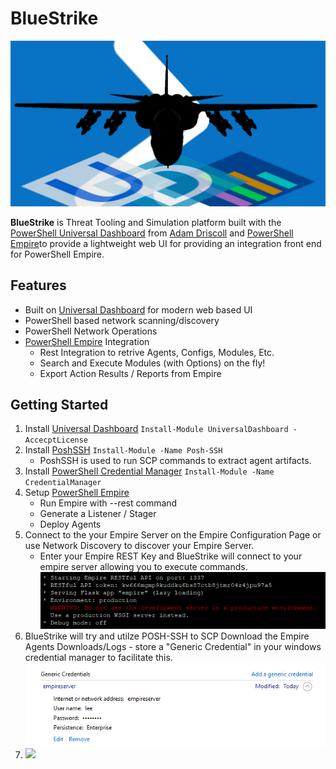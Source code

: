 BlueStrike
==================
![](./img/bluestrike.png) 

**BlueStrike** is Threat Tooling and Simulation platform built with the [PowerShell Universal Dashboard](https://universaldashboard.io/) from [Adam Driscoll](https://github.com/adamdriscoll) and [PowerShell Empire](https://github.com/EmpireProject/Empire)to provide a lightweight web UI for providing an integration front end for PowerShell Empire.

## Features
* Built on [Universal Dashboard](https://universaldashboard.io/) for modern web based UI
* PowerShell based network scanning/discovery
* PowerShell Network Operations
* [PowerShell Empire](https://www.powershellempire.com/) Integration
    * Rest Integration to retrive Agents, Configs, Modules, Etc.
    * Search and Execute Modules (with Options) on the fly!
    * Export Action Results / Reports from Empire

## Getting Started
1. Install [Universal Dashboard](https://universaldashboard.io/) ``Install-Module UniversalDashboard -AccecptLicense``
2. Install [PoshSSH](https://github.com/darkoperator/Posh-SSH) ``Install-Module -Name Posh-SSH``
    + PoshSSH is used to run SCP commands to extract agent artifacts.
3. Install [PowerShell Credential Manager](https://github.com/davotronic5000/PowerShell_Credential_Manager) ``Install-Module -Name CredentialManager``
4. Setup [PowerShell Empire](https://www.powershellempire.com/)
    + Run Empire with --rest command
    + Generate a Listener / Stager
    + Deploy Agents
5. Connect to the your Empire Server on the Empire Configuration Page or use Network Discovery to discover your Empire Server.
    + Enter your Empire REST Key and BlueStrike will connect to your empire server allowing you to execute commands. ![](./img/empire_rest.png) 
6.  BlueStrike will try and utilze POSH-SSH to SCP Download the Empire Agents Downloads/Logs - store a "Generic Credential" in your windows credential manager to facilitate this. ![](./img/credential_manager.png) 
7.  
    ![](https://media.giphy.com/media/MGaacoiAlAti0/giphy.gif)